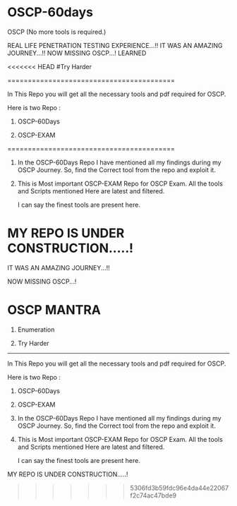 # OSCP-60days
OSCP (No more tools is required.)

REAL LIFE PENETRATION TESTING EXPERIENCE...!!
IT WAS AN AMAZING JOURNEY...!!
NOW MISSING OSCP...!
LEARNED 

<<<<<<< HEAD
#Try Harder

=========================================

In This Repo you will get all the necessary tools and pdf required for OSCP.

Here is two Repo :

1. OSCP-60Days 

2. OSCP-EXAM

=========================================

1. In the OSCP-60Days Repo I have mentioned all my findings during my OSCP Journey.
   So, find the Correct tool from the repo and exploit it.

2. This is Most important OSCP-EXAM Repo for OSCP Exam. 
   All the tools and Scripts mentioned Here are latest and filtered.
   
   I can say the finest tools are present here.



MY REPO IS UNDER CONSTRUCTION.....!
=======
IT WAS AN AMAZING JOURNEY...!!

NOW MISSING OSCP...!

# OSCP MANTRA

1. Enumeration

2. Try Harder

******


In This Repo you will get all the necessary tools and pdf required for OSCP.

Here is two Repo :

1. OSCP-60Days 

2. OSCP-EXAM


1. In the OSCP-60Days Repo I have mentioned all my findings during my OSCP Journey.
   So, find the Correct tool from the repo and exploit it.

2. This is Most important OSCP-EXAM Repo for OSCP Exam. 
   All the tools and Scripts mentioned Here are latest and filtered.
   
   I can say the finest tools are present here.



MY REPO IS UNDER CONSTRUCTION.....!


>>>>>>> 5306fd3b59fdc96e4da44e22067f2c74ac47bde9
